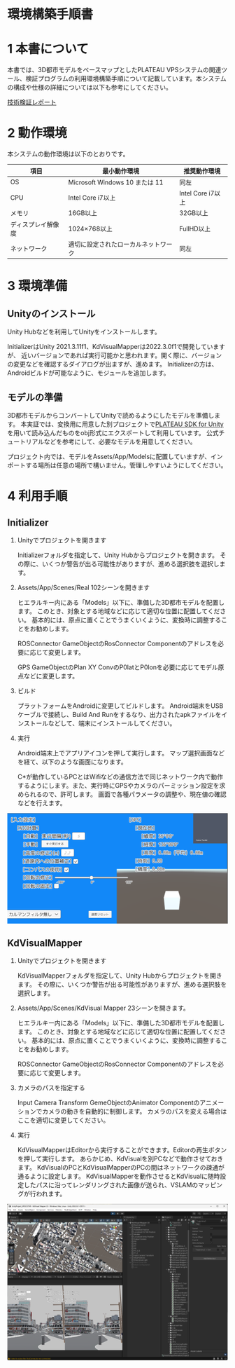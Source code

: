 # 環境構築手順書

# 1 本書について

本書では、3D都市モデルをベースマップとしたPLATEAU VPSシステムの関連ツール、検証プログラムの利用環境構築手順について記載しています。本システムの構成や仕様の詳細については以下も参考にしてください。

[技術検証レポート](https://www.mlit.go.jp/plateau/file/libraries/doc/plateau_tech_doc_0018_ver01.pdf)

# 2 動作環境

本システムの動作環境は以下のとおりです。

| 項目 | 最小動作環境 | 推奨動作環境 | 
| - | - | - | 
| OS | Microsoft Windows 10 または 11 | 同左 | 
| CPU | Intel Core i7以上 | Intel Core i7以上 | 
| メモリ | 16GB以上 | 32GB以上 | 
| ディスプレイ解像度 | 1024×768以上 |  FullHD以上  | 
| ネットワーク       | 適切に設定されたローカルネットワーク |  同左                            | 

# 3 環境準備

## Unityのインストール

Unity Hubなどを利用してUnityをインストールします。

InitializerはUnity 2021.3.11f1、KdVisualMapperは2022.3.0f1で開発していますが、
近いバージョンであれば実行可能かと思われます。開く際に、バージョンの変更などを確認するダイアログが出ますが、進めます。
Initializerの方は、Androidビルドが可能なように、モジュールを追加します。

## モデルの準備

3D都市モデルからコンバートしてUnityで読めるようにしたモデルを準備します。
本実証では、変換用に用意した別プロジェクトで[PLATEAU SDK for Unity](https://github.com/Synesthesias/PLATEAU-SDK-for-Unity)を用いて読み込んだものをobj形式にエクスポートして利用しています。
公式チュートリアルなどを参考にして、必要なモデルを用意してください。

プロジェクト内では、モデルをAssets/App/Modelsに配置していますが、インポートする場所は任意の場所で構いません。管理しやすいようにしてください。

# 4 利用手順

## Initializer

1. Unityでプロジェクトを開きます

    Initializerフォルダを指定して、Unity Hubからプロジェクトを開きます。
    その際に、いくつか警告が出る可能性がありますが、進める選択肢を選択します。

2. Assets/App/Scenes/Real 102シーンを開きます

    ヒエラルキー内にある「Models」以下に、準備した3D都市モデルを配置します。
    このとき、対象とする地域などに応じて適切な位置に配置してください。
    基本的には、原点に置くことでうまくいくように、変換時に調整することをお勧めします。

    ROSConnector GameObjectのRosConnector Componentのアドレスを必要に応じて変更します。

    GPS GameObjectのPlan XY ConvのP0latとP0lonを必要に応じてモデル原点などに変更します。

3. ビルド

    プラットフォームをAndroidに変更してビルドします。
    Android端末をUSBケーブルで接続し、Build And Runをするなり、出力されたapkファイルをインストールなどして、端末にインストールしてください。

4. 実行

    Android端末上でアプリアイコンを押して実行します。
    マップ選択画面などを経て、以下のような画面になります。

    C*が動作しているPCとはWifiなどの通信方法で同じネットワーク内で動作するようにします。また、実行時にGPSやカメラのパーミッション設定を求められるので、許可します。
    画面で各種パラメータの調整や、現在値の確認などを行えます。

![Initializer画面](../resources/devMan/image.png)

## KdVisualMapper

1. Unityでプロジェクトを開きます

    KdVisualMapperフォルダを指定して、Unity Hubからプロジェクトを開きます。
    その際に、いくつか警告が出る可能性がありますが、進める選択肢を選択します。

2. Assets/App/Scenes/KdVisual Mapper 23シーンを開きます。

    ヒエラルキー内にある「Models」以下に、準備した3D都市モデルを配置します。
    このとき、対象とする地域などに応じて適切な位置に配置してください。
    基本的には、原点に置くことでうまくいくように、変換時に調整することをお勧めします。

    ROSConnector GameObjectのRosConnector Componentのアドレスを必要に応じて変更します。
    
3. カメラのパスを指定する

    Input Camera Transform GemeObjectのAnimator Componentのアニメーションでカメラの動きを自動的に制御します。
    カメラのパスを変える場合はここを適切に変更してください。

4. 実行

    KdVisualMapperはEditorから実行することができます。Editorの再生ボタンを押して実行します。
    あらかじめ、KdVisualを別PCなどで動作させておきます。
    KdVisualのPCとKdVisualMapperのPCの間はネットワークの疎通が通るように設定します。
    KdVisualMapperを動作させるとKdVisualに随時設定したパスに沿ってレンダリングされた画像が送られ、VSLAMのマッピングが行われます。

![KdVisualMapper画面](../resources/makevpsmap.png)




